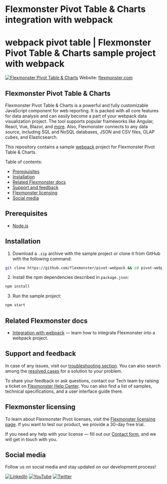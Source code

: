 # Flexmonster Pivot Table & Charts integration with webpack
# webpack pivot table | Flexmonster Pivot Table & Charts sample project with webpack
[![Flexmonster Pivot Table & Charts](https://cdn.flexmonster.com/landing.png)](https://www.flexmonster.com?r=github)
Website: [flexmonster.com](https://www.flexmonster.com?r=github)

## Flexmonster Pivot Table & Charts
Flexmonster Pivot Table & Charts is a powerful and fully customizable JavaScript component for web reporting. It is packed with all core features for data analysis and can easily become a part of your webpack data visualization project. The tool supports popular frameworks like Angular, React, Vue, Blazor, and [more](https://www.flexmonster.com/doc/available-tutorials-integration?r=github). Also, Flexmonster connects to any data source, including SQL and NoSQL databases, JSON and CSV files, OLAP cubes, and Elasticsearch. 

This repository contains a sample [webpack](https://webpack.js.org/) project for Flexmonster Pivot Table & Charts.

Table of contents:

* [Prerequisites](#prerequisites)
* [Installation](#installation)
* [Related Flexmonster docs](#related-flexmonster-docs)
* [Support and feedback](#support-and-feedback)
* [Flexmonster licensing](#flexmonster-licensing)
* [Social media](#social-media)

## Prerequisites

- [Node.js](https://nodejs.org/en/)

## Installation

1. Download a `.zip` archive with the sample project or clone it from GitHub with the following command:
```bash
git clone https://github.com/flexmonster/pivot-webpack && cd pivot-webpack
```

2. Install the npm dependencies described in `package.json`:

```bash
npm install
```

3. Run the sample project:

```bash
npm start
```

## Related Flexmonster docs

- [Integration with webpack](https://www.flexmonster.com/doc/integration-with-webpack?r=github) — learn how to integrate Flexmonster into a webpack project.

## Support and feedback

In case of any issues, visit our [troubleshooting section](https://www.flexmonster.com/doc/typical-errors?r=github). You can also search among the [resolved cases](https://www.flexmonster.com/technical-support?r=github) for a solution to your problem.

To share your feedback or ask questions, contact our Tech team by raising a ticket on [Flexmonster Help Center](https://www.flexmonster.com/help-center?r=github). You can also find a list of samples, technical specifications, and a user interface guide there.

## Flexmonster licensing

To learn about Flexmonster Pivot licenses, visit the [Flexmonster licensing page](https://www.flexmonster.com/pivot-table-editions-and-pricing?r=github). 
If you want to test our product, we provide a 30-day free trial.

If you need any help with your license — fill out our [Contact form](https://www.flexmonster.com/contact-our-team?r=github), and we will get in touch with you.

## Social media

Follow us on social media and stay updated on our development process!

[![LinkedIn](https://img.shields.io/badge/LinkedIn-blue?style=for-the-badge&logo=linkedin&logoColor=white)](https://linkedin.com/company/flexmonster) [![YouTube](https://img.shields.io/badge/YouTube-red?style=for-the-badge&logo=youtube&logoColor=white)](https://youtube.com/user/FlexMonsterPivot) [![Twitter](https://img.shields.io/badge/Twitter-blue?style=for-the-badge&logo=twitter&logoColor=white)](https://twitter.com/flexmonster)
